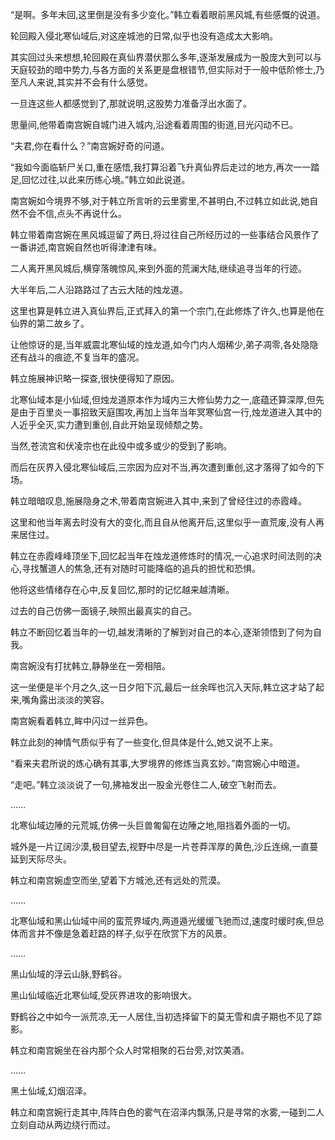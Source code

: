 
“是啊。多年未回,这里倒是没有多少变化。”韩立看着眼前黑风城,有些感慨的说道。

轮回殿入侵北寒仙域后,对这座城池的日常,似乎也没有造成太大影响。

其实回过头来想想,轮回殿在真仙界潜伏那么多年,逐渐发展成为一股庞大到可以与天庭较劲的暗中势力,与各方面的关系更是盘根错节,但实际对于一般中低阶修士,乃至凡人来说,其实并不会有什么感觉。

一旦连这些人都感觉到了,那就说明,这股势力准备浮出水面了。

思量间,他带着南宫婉自城门进入城内,沿途看着周围的街道,目光闪动不已。

“夫君,你在看什么？”南宫婉好奇的问道。

“我如今面临斩尸关口,重在感悟,我打算沿着飞升真仙界后走过的地方,再次一一踏足,回忆过往,以此来历练心境。”韩立如此说道。

南宫婉如今境界不够,对于韩立所言听的云里雾里,不甚明白,不过韩立如此说,她自然不会不信,点头不再说什么。

韩立带着南宫婉在黑风城逗留了两日,将过往自己所经历过的一些事结合风景作了一番讲述,南宫婉自然也听得津津有味。

二人离开黑风城后,横穿落魄惊风,来到外面的荒澜大陆,继续追寻当年的行迹。

大半年后,二人沿路路过了古云大陆的烛龙道。

这里也算是韩立进入真仙界后,正式拜入的第一个宗门,在此修炼了许久,也算是他在仙界的第二故乡了。

让他惊讶的是,当年威震北寒仙域的烛龙道,如今门内人烟稀少,弟子凋零,各处隐隐还有战斗的痕迹,不复当年的盛况。

韩立施展神识略一探查,很快便得知了原因。

北寒仙域本是小仙域,但烛龙道原本作为域内三大修仙势力之一,底蕴还算深厚,但先是由于百里炎一事招致天庭围攻,再加上当年当年冥寒仙宫一行,烛龙道进入其中的人近乎全灭,实力遭到重创,自此开始呈现倾颓之势。

当然,苍流宫和伏凌宗也在此役中或多或少的受到了影响。

而后在灰界入侵北寒仙域后,三宗因为应对不当,再次遭到重创,这才落得了如今的下场。

韩立暗暗叹息,施展隐身之术,带着南宫婉进入其中,来到了曾经住过的赤霞峰。

这里和他当年离去时没有大的变化,而且自从他离开后,这里似乎一直荒废,没有人再来居住过。

韩立在赤霞峰峰顶坐下,回忆起当年在烛龙道修炼时的情况,一心追求时间法则的决心,寻找蟹道人的焦急,还有对随时可能降临的追兵的担忧和恐惧。

他将这些情绪存在心中,反复回忆,那时的记忆越来越清晰。

过去的自己仿佛一面镜子,映照出最真实的自己。

韩立不断回忆着当年的一切,越发清晰的了解到对自己的本心,逐渐领悟到了何为自我。

南宫婉没有打扰韩立,静静坐在一旁相陪。

这一坐便是半个月之久,这一日夕阳下沉,最后一丝余晖也沉入天际,韩立这才站了起来,嘴角露出淡淡的笑容。

南宫婉看着韩立,眸中闪过一丝异色。

韩立此刻的神情气质似乎有了一些变化,但具体是什么,她又说不上来。

“看来夫君所说的炼心确有其事,大罗境界的修炼当真玄妙。”南宫婉心中暗道。

“走吧。”韩立淡淡说了一句,拂袖发出一股金光卷住二人,破空飞射而去。

……

北寒仙域边陲的元荒城,仿佛一头巨兽匍匐在边陲之地,阻挡着外面的一切。

城外是一片辽阔沙漠,极目望去,视野中尽是一片苍莽浑厚的黄色,沙丘连绵,一直蔓延到天际尽头。

韩立和南宫婉虚空而坐,望着下方城池,还有远处的荒漠。

……

北寒仙域和黑山仙域中间的蛮荒界域内,两道遁光缓缓飞驰而过,速度时缓时疾,但总体而言并不像是急着赶路的样子,似乎在欣赏下方的风景。

……

黑山仙域的浮云山脉,野鹤谷。

黑山仙域临近北寒仙域,受灰界进攻的影响很大。

野鹤谷之中如今一派荒凉,无一人居住,当初选择留下的莫无雪和虞子期也不见了踪影。

韩立和南宫婉坐在谷内那个众人时常相聚的石台旁,对饮美酒。

……

黑土仙域,幻烟沼泽。

韩立和南宫婉行走其中,阵阵白色的雾气在沼泽内飘荡,只是寻常的水雾,一碰到二人立刻自动从两边绕行而过。
